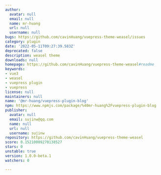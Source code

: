 ```yaml
---
author:
  avatar: null
  email: null
  name: mr-huang
  url: null
  username: null
bugs: https://github.com/cavinHuang/vuepress-theme-weasel/issues
category: plugin
date: '2022-05-11T09:27:39.583Z'
deprecated: false
description: weasel theme
downloads: null
homepage: https://github.com/cavinHuang/vuepress-theme-weasel#readme
keywords:
- vue3
- weasel
- vuepress plugin
- vuepress
license: null
maintainers: null
name: '@mr-huang/vuepress-plugin-blog'
npm: https://www.npmjs.com/package/%40mr-huang%2Fvuepress-plugin-blog
publisher:
  avatar: null
  email: sujinw@qq.com
  name: null
  url: null
  username: sujinw
repository: https://github.com/cavinHuang/vuepress-theme-weasel
score: 0.15210089270138527
stars: 0
unstable: true
version: 1.0.0-beta.1
watchers: 0

---
```



